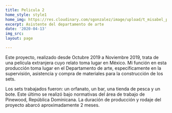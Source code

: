 ```yaml
---
title: Pelicula 2
home_style: style1
home_img: https://res.cloudinary.com/sgonzalez/image/upload/t_misabel_preview/misabelrodriguez/pelicula-2/01.jpg
excerpt: Asistente del departamento de arte
date: '2020-04-13'
img_src: 
layout: page

---
```

Este proyecto, realizado desde Octubre 2019 a Noviembre 2019, trata de una película extranjera cuyo relato toma lugar en México. Mi función en esta producción toma lugar en el Departamento de arte, específicamente en la supervisión, asistencia y compra de materiales para la construcción de los sets.

Los sets trabajados fueron: un orfanato, un bar, una tienda de pesca y un bote. Este último se realizó bajo normativas del área de trabajo de Pinewood, República Dominicana. La duración de producción y rodaje del proyecto abarcó aproximadamente 2 meses.